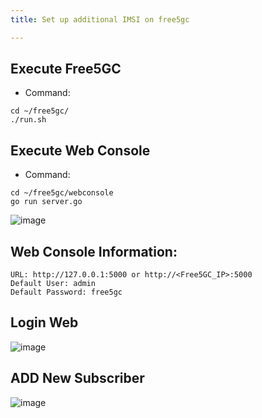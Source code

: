 ```yaml
---
title: Set up additional IMSI on free5gc

---
```


## Execute Free5GC
- Command:
```bash=
cd ~/free5gc/
./run.sh
```

## Execute Web Console
- Command:

```bash=
cd ~/free5gc/webconsole
go run server.go
```

![image](https://hackmd.io/_uploads/Sy8kbgKU1e.png)




## Web Console Information:
```
URL: http://127.0.0.1:5000 or http://<Free5GC_IP>:5000
Default User: admin
Default Password: free5gc
```
## Login Web

![image](https://hackmd.io/_uploads/BkzIcxFLkl.png)

## ADD New Subscriber

![image](https://hackmd.io/_uploads/B1pm5lF8yg.png)


